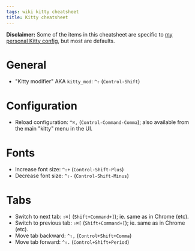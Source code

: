 ```yaml
---
tags: wiki kitty cheatsheet
title: Kitty cheatsheet
---
```


**Disclaimer:** Some of the items in this cheatsheet are specific to [my personal Kitty config](https://github.com/wincent/wincent/blob/main/aspects/dotfiles/templates/.config/kitty/kitty.conf.erb), but most are defaults.

# General

- "Kitty modifier" AKA `kitty_mod`: `^⇧` (`Control-Shift`)

# Configuration

- Reload configuration: `^⌘,` (`Control-Command-Comma`); also available from the main "kitty" menu in the UI.

# Fonts

- Increase font size: `^⇧+` (`Control-Shift-Plus`)
- Decrease font size: `^⇧-` (`Control-Shift-Minus`)

# Tabs

- Switch to next tab: `⇧⌘]` (`Shift+Command+]`); ie. same as in Chrome (etc).
- Switch to previous tab: `⇧⌘[` (`Shift+Command+[`); ie. same as in Chrome (etc).
- Move tab backward: `^⇧,` (`Control+Shift+Comma`)
- Move tab forward: `^⇧.` (`Control+Shift+Period`)
